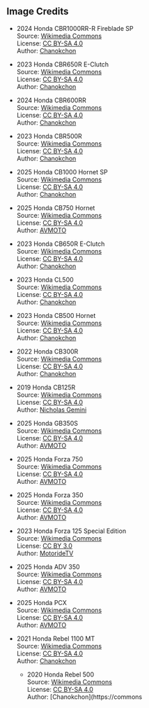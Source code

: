 ## Image Credits

- 2024 Honda CBR1000RR-R Fireblade SP  
  Source: [Wikimedia Commons](https://commons.wikimedia.org/wiki/File:2024_Honda_CBR1000RR-R_Fireblade_SP.jpg)  
  License: [CC BY-SA 4.0](https://creativecommons.org/licenses/by-sa/4.0/)  
  Author: [Chanokchon](https://commons.wikimedia.org/wiki/User:Chanokchon)

- 2023 Honda CBR650R E-Clutch  
  Source: [Wikimedia Commons](https://commons.wikimedia.org/wiki/File:2023_Honda_CBR650R_E-Clutch.jpg)  
  License: [CC BY-SA 4.0](https://creativecommons.org/licenses/by-sa/4.0/)  
  Author: [Chanokchon](https://commons.wikimedia.org/wiki/User:Chanokchon)

- 2024 Honda CBR600RR  
  Source: [Wikimedia Commons](https://commons.wikimedia.org/wiki/File:2024_Honda_CBR600RR.jpg)  
  License: [CC BY-SA 4.0](https://creativecommons.org/licenses/by-sa/4.0/)  
  Author: [Chanokchon](https://commons.wikimedia.org/wiki/User:Chanokchon)

- 2023 Honda CBR500R  
  Source: [Wikimedia Commons](https://commons.wikimedia.org/wiki/File:2023_Honda_CBR500R.jpg)  
  License: [CC BY-SA 4.0](https://creativecommons.org/licenses/by-sa/4.0/)  
  Author: [Chanokchon](https://commons.wikimedia.org/wiki/User:Chanokchon)

- 2025 Honda CB1000 Hornet SP  
  Source: [Wikimedia Commons](https://commons.wikimedia.org/wiki/File:2025_Honda_CB1000_Hornet_SP.jpg)  
  License: [CC BY-SA 4.0](https://creativecommons.org/licenses/by-sa/4.0/)  
  Author: [Chanokchon](https://commons.wikimedia.org/wiki/User:Chanokchon)

- 2025 Honda CB750 Hornet  
  Source: [Wikimedia Commons](https://commons.wikimedia.org/wiki/File:Honda_CB750_Hornet_2025.jpg)  
  License: [CC BY-SA 4.0](https://creativecommons.org/licenses/by-sa/4.0/)  
  Author: [AVMOTO](https://commons.wikimedia.org/wiki/User:AVMOTO)

- 2023 Honda CB650R E-Clutch  
  Source: [Wikimedia Commons](https://commons.wikimedia.org/wiki/File:2023_Honda_CB650R_E-Clutch.jpg)  
  License: [CC BY-SA 4.0](https://creativecommons.org/licenses/by-sa/4.0/)  
  Author: [Chanokchon](https://commons.wikimedia.org/wiki/User:Chanokchon)

- 2023 Honda CL500  
  Source: [Wikimedia Commons](https://commons.wikimedia.org/wiki/File:2023_Honda_CL500.jpg)  
  License: [CC BY-SA 4.0](https://creativecommons.org/licenses/by-sa/4.0/)  
  Author: [Chanokchon](https://commons.wikimedia.org/wiki/User:Chanokchon)

- 2023 Honda CB500 Hornet  
  Source: [Wikimedia Commons](https://commons.wikimedia.org/wiki/File:2023_Honda_CB500_Hornet.jpg)  
  License: [CC BY-SA 4.0](https://creativecommons.org/licenses/by-sa/4.0/)  
  Author: [Chanokchon](https://commons.wikimedia.org/wiki/User:Chanokchon)

- 2022 Honda CB300R  
  Source: [Wikimedia Commons](https://commons.wikimedia.org/wiki/File:2022_Honda_CB300R.png)  
  License: [CC BY-SA 4.0](https://creativecommons.org/licenses/by-sa/4.0/)  
  Author: [Chanokchon](https://commons.wikimedia.org/wiki/User:Chanokchon)

- 2019 Honda CB125R  
  Source: [Wikimedia Commons](https://commons.wikimedia.org/wiki/File:Motodays_2019_43.jpg)  
  License: [CC BY-SA 4.0](https://creativecommons.org/licenses/by-sa/4.0/)  
  Author: [Nicholas Gemini](https://commons.wikimedia.org/wiki/User:Nicholas_Gemini)

- 2025 Honda GB350S  
  Source: [Wikimedia Commons](https://commons.wikimedia.org/wiki/File:Honda_GB350S_2025.jpg)  
  License: [CC BY-SA 4.0](https://creativecommons.org/licenses/by-sa/4.0/)  
  Author: [AVMOTO](https://commons.wikimedia.org/wiki/User:AVMOTO)

- 2025 Honda Forza 750  
  Source: [Wikimedia Commons](https://commons.wikimedia.org/wiki/File:Honda_Forza_750_2025.jpg)  
  License: [CC BY-SA 4.0](https://creativecommons.org/licenses/by-sa/4.0/)  
  Author: [AVMOTO](https://commons.wikimedia.org/wiki/User:AVMOTO)

- 2025 Honda Forza 350  
  Source: [Wikimedia Commons](https://commons.wikimedia.org/wiki/File:Honda_Forza_350_2025.jpg)  
  License: [CC BY-SA 4.0](https://creativecommons.org/licenses/by-sa/4.0/)  
  Author: [AVMOTO](https://commons.wikimedia.org/wiki/User:AVMOTO)
  
- 2023 Honda Forza 125 Special Edition  
  Source: [Wikimedia Commons](https://commons.wikimedia.org/wiki/File:2023_Honda_Forza_125_Special_Edition.png)  
  License: [CC BY 3.0](https://creativecommons.org/licenses/by/3.0/)  
  Author: [MotorideTV](https://commons.wikimedia.org/wiki/User:MotorideTV)

- 2025 Honda ADV 350  
  Source: [Wikimedia Commons](https://commons.wikimedia.org/wiki/File:Honda_ADV_350_2025.jpg)  
  License: [CC BY-SA 4.0](https://creativecommons.org/licenses/by-sa/4.0/)  
  Author: [AVMOTO](https://commons.wikimedia.org/wiki/User:AVMOTO)

- 2025 Honda PCX  
  Source: [Wikimedia Commons](https://commons.wikimedia.org/wiki/File:Honda_PCX_2025.jpg)  
  License: [CC BY-SA 4.0](https://creativecommons.org/licenses/by-sa/4.0/)  
  Author: [AVMOTO](https://commons.wikimedia.org/wiki/User:AVMOTO)
  
- 2021 Honda Rebel 1100 MT  
  Source: [Wikimedia Commons](https://commons.wikimedia.org/wiki/File:2021_Honda_Rebel_1100_MT.jpg)  
  License: [CC BY-SA 4.0](https://creativecommons.org/licenses/by-sa/4.0/)  
  Author: [Chanokchon](https://commons.wikimedia.org/wiki/User:Chanokchon)

  - 2020 Honda Rebel 500  
  Source: [Wikimedia Commons](https://commons.wikimedia.org/wiki/File:2020_Honda_Rebel_500.jpg)  
  License: [CC BY-SA 4.0](https://creativecommons.org/licenses/by-sa/4.0/)  
  Author: [Chanokchon](https://commons








